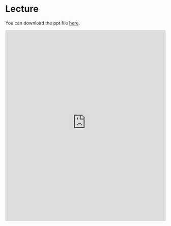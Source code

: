 # Lecture

You can download the ppt file [here](https://thelogicalgrammar.github.io/pLoT_course/10_programInduction.pptx).

<iframe src='https://thelogicalgrammar.github.io/pLoT_course/10_programInduction.pdf' width='100%' height='600px' frameborder='0'>
